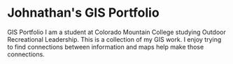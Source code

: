 # Johnathan's GIS Portfolio
GIS Portfolio
I am a student at Colorado Mountain College studying Outdoor Recreational Leadership. This is a collection of my GIS work. I enjoy trying to find connections between information and maps help make those connections.
